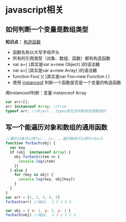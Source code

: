 # javascript相关

## 如何判断一个变量是数组类型

**知识点：** [构造函数](/accumulate/JavaScript/JS构造函数-原型-原型链.html)  

  * 函数名称以大写字母开头
  * 所有的引用类型（对象、数组、函数）都有构造函数
  * var a={ }其实是var a=new Object( )的语法糖
  * var a=[ ]其实是var a=new Array( )的语法糖
  * function Foo( ){ }其实是var Foo=new Function ( )
  * 使用 [instanceof](/accumulate/JavaScript/JS构造函数-原型-原型链.html#检测对象是否是类的实例) 判断一个函数是否是一个变量的构造函数

  用instanceof判断：变量 instanceof Array 

```js
var arr=[]; 
arr instanceof Array; //true 
typeof arr; //object , typeo是无法判断是否是数组的
```

## 写一个能遍历对象和数组的通用函数

```js
//遍历对象可以用for...in...，遍历数组可以用forEach
function forEach(obj) {
  var key
  if (obj  instanceof Array) {
    obj.forEach(item => {
      console.log(item)
    })
  } else {
    for (key in obj) {
      console.log(key, obj[key])
    }
  }
}
var arr = [1, 2, 3, 4, 5]
forEach(arr) //输出:  1 2 3 4 5

var obj = { x: 1, y: 2, z: 3 }
forEach(obj) //输出:  x 1 y 2 z 3
```
